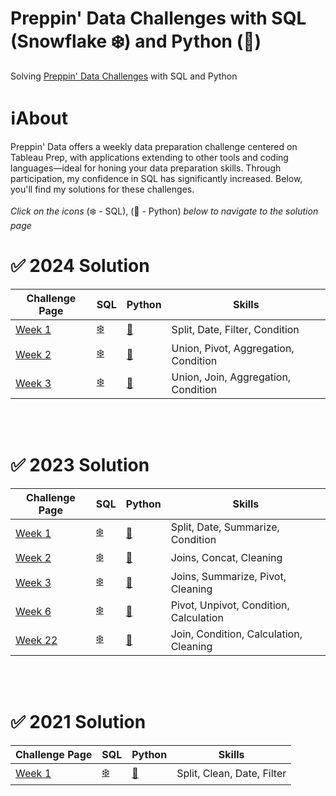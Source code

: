 # Preppin' Data Challenges with SQL (Snowflake ❄️) and Python (🐍)
Solving [Preppin' Data Challenges](https://preppindata.blogspot.com/) with SQL and Python

# ℹ️About

Preppin' Data offers a weekly data preparation challenge centered on Tableau Prep, with applications extending to other tools and coding languages—ideal for honing your data preparation skills.
Through participation, my confidence in SQL has significantly increased. Below, you'll find my solutions for these challenges.
<br>
<br>
*Click on the icons* (❄️ - SQL), (🐍 - Python) *below to navigate to the solution page*
# ✅ 2024 Solution

|Challenge Page|SQL |Python | Skills|
|---------|---|-----|------|
|[Week 1](https://preppindata.blogspot.com/2024/01/2024-week-1-prep-airs-flow-card.html)        | [❄️](https://github.com/shresnit/Preppin-Data-Challenges-in-SQL-Python/blob/1df40316d02971fa25e0f0ef1b2d04ef6a5b6349/2024/PD2024%20Week1/SQL%20Solution.md)    |[🐍](https://github.com/shresnit/Preppin-Data-Challenges-in-SQL-Python/blob/1df40316d02971fa25e0f0ef1b2d04ef6a5b6349/2024/PD2024%20Week1/Python%20Solution.ipynb)|Split, Date, Filter, Condition    |
|[Week 2](https://preppindata.blogspot.com/2024/01/2024-week-2-average-price-analysis.html)        | [❄️](https://github.com/shresnit/Preppin-Data-Challenges-in-SQL-Python/blob/66dfd4d0ae56165dc75f619dd8abe2fceb319c25/2024/PD2024%20Week2/SQL%20Solution%20PD2024Week2.md)    |[🐍](https://github.com/shresnit/Preppin-Data-Challenges-in-SQL-Python/blob/273062bf64e0ab9ed8a36819da490348fbb602d6/2024/PD2024%20Week2/Python%20Solution_PD2024%20Week2.ipynb)|Union, Pivot, Aggregation, Condition    |
|[Week 3](https://preppindata.blogspot.com/2024/01/2024-week-3-performance-against-targets.html)        | [❄️](https://github.com/shresnit/Preppin-Data-Challenges-in-SQL-Python/blob/d32f03e13c89a4313ce117ce9136be407223ed67/2024/PD2024%20Week3/SQL%20Solution%20PD2024Week3.md)    |[🐍]() |Union, Join, Aggregation, Condition    |

<br>
<br>

# ✅ 2023 Solution

|Challenge Page|SQL |Python | Skills|
|---------|---|-----|------|
|[Week 1](https://preppindata.blogspot.com/2023/01/2023-week-1-data-source-bank.html)        | [❄️](https://github.com/shresnit/Preppin-Data-Challenges-in-SQL-Python/blob/1df40316d02971fa25e0f0ef1b2d04ef6a5b6349/2023/PD2023%20Week1/SQL%20Solution.md) | [🐍](https://github.com/shresnit/Preppin-Data-Challenges-in-SQL-Python/blob/1df40316d02971fa25e0f0ef1b2d04ef6a5b6349/2023/PD2023%20Week1/Python%20Solution_PD2023%20Week1.ipynb)|Split, Date, Summarize, Condition    |
|[Week 2](https://preppindata.blogspot.com/2023/01/2023-week-2-international-bank-account.html)        | [❄️](https://github.com/shresnit/Preppin-Data-Challenges-in-SQL-Python/blob/1df40316d02971fa25e0f0ef1b2d04ef6a5b6349/2023/PD2023%20Week2/SQL%20Solution%20PD2023W2.md) |[🐍](https://github.com/shresnit/Preppin-Data-Challenges-in-SQL-Python/blob/1df40316d02971fa25e0f0ef1b2d04ef6a5b6349/2023/PD2023%20Week2/Python%20Solution_PD2023%20Week2.ipynb) |Joins, Concat, Cleaning  |
|[Week 3](https://preppindata.blogspot.com/2023/01/2023-week-3-targets-for-dsb.html)        | [❄️](https://github.com/shresnit/Data-Prep-in-SQL/blob/78f4af7e5e5a55e5fc070dfec459cde18005febd/2023/SQL/PD2023%20Week3/SQL%20Solution%20PD2023Week3.md)| [🐍](https://github.com/shresnit/Preppin-Data-Challenges-in-SQL-Python/blob/80c83685f3e782a60437b126b8e9de55a3502165/2023/PD2023%20Week3/Python%20Solution_PD2023%20Week3.ipynb) |Joins, Summarize, Pivot, Cleaning  |
|[Week 6](https://preppindata.blogspot.com/2023/02/2023-week-6-dsb-customer-ratings.html)        | [❄️](https://github.com/shresnit/Data-Prep-in-SQL/blob/78f4af7e5e5a55e5fc070dfec459cde18005febd/2023/SQL/PD2023%20Week6/SQL%20Solution%20for%20PD2023Week6.md)| [🐍](https://github.com/shresnit/Preppin-Data-Challenges-in-SQL-Python/blob/c1f5655fb2f1a990225d8ad7b83f26a4ab25a487/2023/PD2023%20Week6/Python%20Solution_PD2023%20Week6.ipynb) |Pivot, Unpivot, Condition, Calculation  |
|[Week 22](https://preppindata.blogspot.com/2023/05/2023-week-22-student-attendance-vs-test.html)        | [❄️](https://github.com/shresnit/Data-Prep-in-SQL/blob/78f4af7e5e5a55e5fc070dfec459cde18005febd/2023/SQL/PD2023%20Week22/SQL%20Solution%20for%20PD2023Week22.md)| [🐍](https://github.com/shresnit/Preppin-Data-Challenges-in-SQL-Python/blob/bce5dd612056e7b3ebd04e776d4790312c287de2/2023/PD2023%20Week22/Python%20Solution_PD2023%20Week22.ipynb) |Join, Condition, Calculation, Cleaning  |

<br>
<br>

# ✅ 2021 Solution

|Challenge Page|SQL |Python | Skills|
|---------|---|-----|------|
|[Week 1](https://preppindata.blogspot.com/2021/01/2021-week-1.html)        | [❄️](https://github.com/shresnit/Preppin-Data-Challenges-in-SQL-Python/blob/1df40316d02971fa25e0f0ef1b2d04ef6a5b6349/2021/PD2021%20Week1/SQL%20Queries%20Solution.md) |[🐍](https://github.com/shresnit/Preppin-Data-Challenges-in-SQL-Python/blob/1df40316d02971fa25e0f0ef1b2d04ef6a5b6349/2021/PD2021%20Week1/Python%20Solution.ipynb) |Split, Clean, Date, Filter   |
